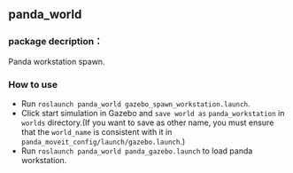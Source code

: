 ## panda_world

### package decription：

​Panda workstation spawn. 

### How to use

- Run ```roslaunch panda_world gazebo_spawn_workstation.launch```.  
- Click start simulation in Gazebo and ``save world as`` ``panda_workstation`` in ``worlds`` directory.(If you want to save as other name, you must ensure that the ``world_name`` is consistent with it in ``panda_moveit_config/launch/gazebo.launch``.)  
- Run ```roslaunch panda_world panda_gazebo.launch``` to load panda workstation.  

